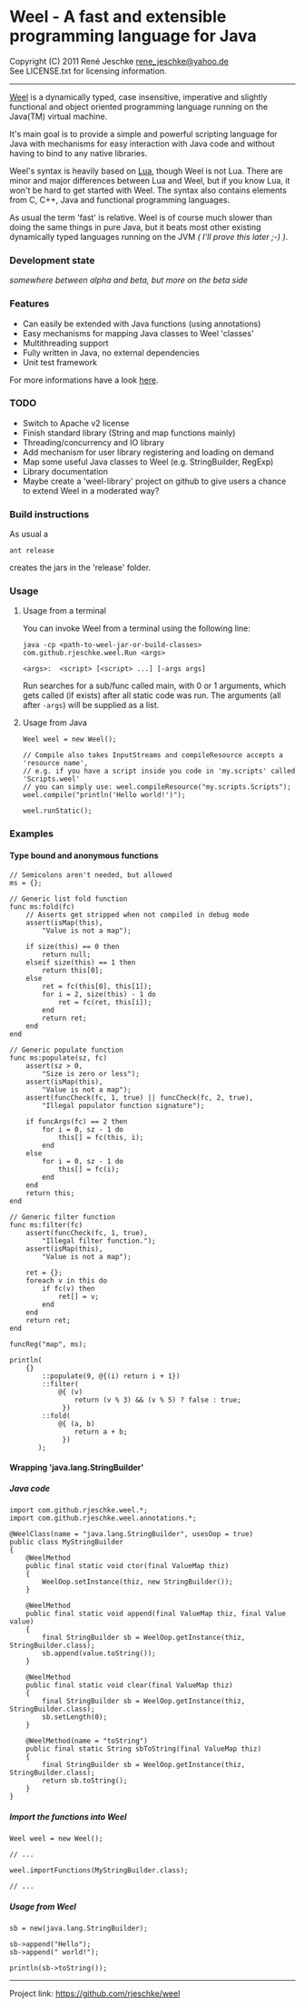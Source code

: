 # Weel - A fast and extensible programming language for Java
Copyright (C) 2011 René Jeschke <rene_jeschke@yahoo.de>  
See LICENSE.txt for licensing information.

***

[Weel] is a dynamically typed, case insensitive, imperative and slightly 
functional and object oriented programming language running on the Java(TM)
virtual machine.

It's main goal is to provide a simple and powerful scripting language
for Java with mechanisms for easy interaction with Java code
and without having to bind to any native libraries.

Weel's syntax is heavily based on [Lua], though Weel is not Lua. There
are minor and major differences between Lua and Weel, but if you know
Lua, it won't be hard to get started with Weel. The syntax also contains
elements from C, C++, Java and functional programming languages.

As usual the term 'fast' is relative. Weel is of course much slower than
doing the same things in pure Java, but it beats most other existing 
dynamically typed languages running on the JVM *( I'll prove this later ;-) )*.

### Development state

*somewhere between alpha and beta, but more on the beta side*

### Features

*   Can easily be extended with Java functions (using annotations)
*   Easy mechanisms for mapping Java classes to Weel 'classes'
*   Multithreading support
*   Fully written in Java, no external dependencies
*   Unit test framework

For more informations have a look [here](http://rjeschke.github.com/weel/).

### TODO

*   Switch to Apache v2 license
*   Finish standard library (String and map functions mainly)
*   Threading/concurrency and IO library
*   Add mechanism for user library registering and loading on demand
*   Map some useful Java classes to Weel (e.g. StringBuilder, RegExp)
*   Library documentation
*   Maybe create a 'weel-library' project on github to give users a chance
    to extend Weel in a moderated way?

### Build instructions

As usual a

    ant release
    
creates the jars in the 'release' folder.

### Usage

1.  Usage from a terminal

    You can invoke Weel from a terminal using the following line:
    
        java -cp <path-to-weel-jar-or-build-classes> com.github.rjeschke.weel.Run <args>
        
        <args>:  <script> [<script> ...] [-args args]

    Run searches for a sub/func called main, with 0 or 1 arguments, which gets called (if
    exists) after all static code was run. The arguments (all after `-args`) will be supplied
    as a list.
    
2.  Usage from Java

        Weel weel = new Weel();

        // Compile also takes InputStreams and compileResource accepts a 'resource name',
        // e.g. if you have a script inside you code in 'my.scripts' called 'Scripts.weel'
        // you can simply use: weel.compileResource("my.scripts.Scripts");
        weel.compile("println('Hello world!')");

        weel.runStatic(); 

### Examples

#### Type bound and anonymous functions

    // Semicolons aren't needed, but allowed
    ms = {};
    
    // Generic list fold function
    func ms:fold(fc)
        // Asserts get stripped when not compiled in debug mode
        assert(isMap(this),
            "Value is not a map");
        
        if size(this) == 0 then
            return null;
        elseif size(this) == 1 then
            return this[0];
        else
            ret = fc(this[0], this[1]);
            for i = 2, size(this) - 1 do
                ret = fc(ret, this[i]);
            end
            return ret;
        end
    end 
    
    // Generic populate function
    func ms:populate(sz, fc)
        assert(sz > 0,
            "Size is zero or less");
        assert(isMap(this),
            "Value is not a map");
        assert(funcCheck(fc, 1, true) || funcCheck(fc, 2, true), 
            "Illegal populator function signature");
         
        if funcArgs(fc) == 2 then
            for i = 0, sz - 1 do
                this[] = fc(this, i);
            end
        else
            for i = 0, sz - 1 do
                this[] = fc(i);
            end
        end
        return this;
    end
    
    // Generic filter function    
    func ms:filter(fc)
        assert(funcCheck(fc, 1, true),
            "Illegal filter function.");
        assert(isMap(this),
            "Value is not a map");
        
        ret = {};
        foreach v in this do
            if fc(v) then
                ret[] = v;
            end
        end
        return ret;
    end
    
    funcReg("map", ms);
    
    println(
        {}
            ::populate(9, @{(i) return i + 1})
            ::filter(
                @{ (v) 
                    return (v % 3) && (v % 5) ? false : true;
                 })
            ::fold(
                @{ (a, b) 
                    return a + b;
                 })
           );


#### Wrapping 'java.lang.StringBuilder'

##### Java code

    import com.github.rjeschke.weel.*;
    import com.github.rjeschke.weel.annotations.*;
    
    @WeelClass(name = "java.lang.StringBuilder", usesOop = true)
    public class MyStringBuilder
    {
        @WeelMethod
        public final static void ctor(final ValueMap thiz)
        {
            WeelOop.setInstance(thiz, new StringBuilder());
        }
        
        @WeelMethod
        public final static void append(final ValueMap thiz, final Value value)
        {
            final StringBuilder sb = WeelOop.getInstance(thiz, StringBuilder.class);
            sb.append(value.toString());
        }
    
        @WeelMethod
        public final static void clear(final ValueMap thiz)
        {
            final StringBuilder sb = WeelOop.getInstance(thiz, StringBuilder.class);
            sb.setLength(0);
        }
    
        @WeelMethod(name = "toString")
        public final static String sbToString(final ValueMap thiz)
        {
            final StringBuilder sb = WeelOop.getInstance(thiz, StringBuilder.class);
            return sb.toString();
        }
    }

##### Import the functions into Weel

    Weel weel = new Weel();

    // ...

    weel.importFunctions(MyStringBuilder.class);
    
    // ...

##### Usage from Weel

    sb = new(java.lang.StringBuilder);
    
    sb->append("Hello");
    sb->append(" world!");
    
    println(sb->toString());


***

[Lua]: http://www.lua.org/ "The Programming Language Lua"
[Weel]: http://rjeschke.github.com/weel/ "Weel at rjeschke.github.com"

[$PROFILE$]: extended "Txtmark processing information."

Project link: <https://github.com/rjeschke/weel>
